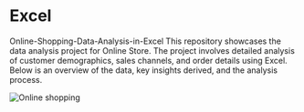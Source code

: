 # Excel

Online-Shopping-Data-Analysis-in-Excel
This repository showcases the data analysis project for Online Store. The project involves detailed analysis of customer demographics, sales channels, and order details using Excel. Below is an overview of the data, key insights derived, and the analysis process.


![Online shopping](https://github.com/user-attachments/assets/cc18bece-6bf1-470e-acfd-b7ec2cad0e39)






